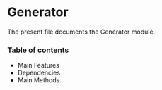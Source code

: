 # Generator

The present file documents the Generator module.
<br/>

### Table of contents ###

* Main Features
* Dependencies
* Main Methods